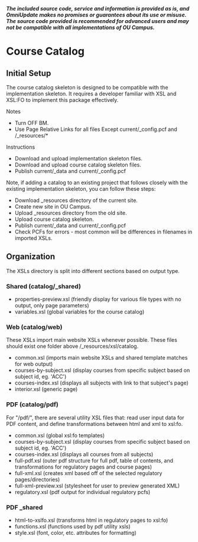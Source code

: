 ***The included source code, service and information is provided as is, and OmniUpdate makes no promises or guarantees about its use or misuse. The source code provided is recommended for advanced users and may not be compatible with all implementations of OU Campus.***

# Course Catalog

## Initial Setup

The course catalog skeleton is designed to be compatible with the implementation skeleton. It requires a developer familiar with XSL and XSL:FO to implement this package effectively. 

Notes

- Turn OFF BM.
- Use Page Relative Links for all files Except current/_config.pcf and /_resources/*

Instructions

- Download and upload implementation skeleton files.
- Download and upload course catalog skeleton files. 
- Publish current/_data and current/_config.pcf 

Note, if adding a catalog to an existing project that follows closely with the existing implementation skeleton, you can follow these steps:

- Download _resources directory of the current site.
- Create new site in OU Campus.
- Upload _resources directory from the old site.
- Upload course catalog skeleton.
- Publish current/_data and current/_config.pcf 
- Check PCFs for errors - most common will be differences in filenames in imported XSLs.

## Organization

The XSLs directory is split into different sections based on output type.

### Shared (catalog/_shared)

- properties-preview.xsl (friendly display for various file types with no output, only page parameters)
- variables.xsl (global variables for the course catalog)

### Web (catalog/web)

These XSLs import main website XSLs whenever possible. These files should exist one folder above /_resources/xsl/catalog.

- common.xsl  (imports main website XSLs and shared template matches for web output)
- courses-by-subject.xsl (display courses from specific subject based on subject id, eg. 'ACC')
- courses-index.xsl (displays all subjects with link to that subject's page)
- interior.xsl (generic page)

### PDF (catalog/pdf)

For "/pdf/", there are several utility XSL files that: read user input data for PDF content, and define transformations between html and xml to xsl:fo.

-	common.xsl (global xsl:fo templates)
-	courses-by-subject.xsl (display courses from specific subject based on subject id, eg. 'ACC')
-	courses-index.xsl (displays all courses from all subjects)
-	full-pdf.xsl (outer pdf structure for full pdf, table of contents, and transformations for regulatory pages and course pages)
-	full-xml.xsl (creates xml based off of the selected regulatory pages/directories)
-	full-xml-preview.xsl (stylesheet for user to preview generated XML)
-	regulatory.xsl (pdf output for individual regulatory pcfs)

### PDF _shared
-	html-to-xslfo.xsl (transforms html in regulatory pages to xsl:fo)
-	functions.xsl (functions used by pdf utility xsls)
-	style.xsl (font, color, etc. attributes for formatting)
